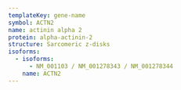 ```yaml
---
templateKey: gene-name
symbol: ACTN2
name: actinin alpha 2
protein: alpha-actinin-2
structure: Sarcomeric z-disks
isoforms:
  - isoforms:
      - NM_001103 / NM_001278343 / NM_001278344
    name: ACTN2
---
```

